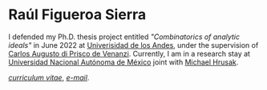 # Raúl Figueroa Sierra

I defended my Ph.D. thesis project entitled *"Combinatorics of analytic ideals"* in June 2022 at [Univerisidad de los Andes](https://uniandes.edu.co), under the supervision of [Carlos Augusto di Prisco de Venanzi](https://math.uniandes.edu.co/app/cv/site/institucional.php?Uid=ca.di&Cat=Planta&PW=). Currently, I am in a research stay at [Universidad Nacional Autónoma de México](https://www.unam.mx/) joint with [Michael Hrusak](https://www.matmor.unam.mx/~michael/).

[*curriculum vitae*](/docs/CV-RaulFigueroa.pdf), [*e-mail*](mailto:r.figueroa@uniandes.edu.co).


